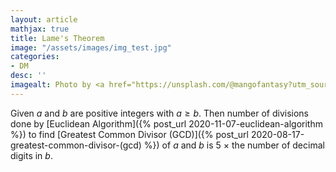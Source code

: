 ```yaml
---
layout: article
mathjax: true
title: Lame's Theorem
image: "/assets/images/img_test.jpg"
categories:
- DM
desc: '' 
imagealt: Photo by <a href="https://unsplash.com/@mangofantasy?utm_source=unsplash&utm_medium=referral&utm_content=creditCopyText">Tim Johnson</a> on <a href="https://unsplash.com/s/photos/logic?utm_source=unsplash&utm_medium=referral&utm_content=creditCopyText">Unsplash</a>
---
```


Given $a$ and $b$ are positive integers with $a \ge b$. Then number of divisions done by [Euclidean Algorithm]({% post_url 2020-11-07-euclidean-algorithm %}) to find [Greatest Common Divisor (GCD)]({% post_url 2020-08-17-greatest-common-divisor-(gcd) %}) of $a$ and $b$ is $5\ \times$ the number of decimal digits in $b$.